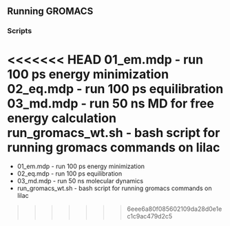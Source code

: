 ## Running GROMACS
### Scripts
<<<<<<< HEAD
01_em.mdp - run 100 ps energy minimization
02_eq.mdp - run 100 ps equilibration
03_md.mdp - run 50 ns MD for free energy calculation
run_gromacs_wt.sh - bash script for running gromacs commands on lilac
=======
* 01_em.mdp - run 100 ps energy minimization
* 02_eq.mdp - run 100 ps equilibration
* 03_md.mdp - run 50 ns molecular dynamics 
* run_gromacs_wt.sh - bash script for running gromacs commands on lilac
>>>>>>> 6eee6a80f085602109da28d0e1ec1c9ac479d2c5
